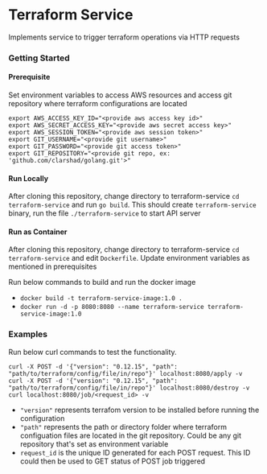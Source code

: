 # Terraform Service

Implements service to trigger terraform operations via HTTP requests

### Getting Started

#### Prerequisite

Set environment variables to access AWS resources and access git repository where terraform configurations are located

```
export AWS_ACCESS_KEY_ID="<provide aws access key id>"
export AWS_SECRET_ACCESS_KEY="<provide aws secret access key>"
export AWS_SESSION_TOKEN="<provide aws session token>"
export GIT_USERNAME="<provide git username>"
export GIT_PASSWORD="<provide git access token>"
export GIT_REPOSITORY="<provide git repo, ex: 'github.com/clarshad/golang.git'>"
```

#### Run Locally

After cloning this repository, change directory to terraform-service `cd terraform-service` and run `go build`. This should create `terraform-service` binary, run the file `./terraform-service` to start API server

#### Run as Container

After cloning this repository, change directory to terraform-service `cd terraform-service` and edit `Dockerfile`. Update environment variables as mentioned in prerequisites

Run below commands to build and run the docker image
- `docker build -t terraform-service-image:1.0 .`
- `docker run -d -p 8080:8080 --name terraform-service terraform-service-image:1.0`

### Examples

Run below curl commands to test the functionality.

```
curl -X POST -d '{"version": "0.12.15", "path": "path/to/terraform/config/file/in/repo"}' localhost:8080/apply -v
curl -X POST -d '{"version": "0.12.15", "path": "path/to/terraform/config/file/in/repo"}' localhost:8080/destroy -v
curl localhost:8080/job/<request_id> -v
```

- `"version"` represents terrafom version to be installed before running the configuration
- `"path"` represents the path or directory folder where terraform configuation files are located in the git repository. Could be any git repository that's set as environment variable
- `request_id` is the unique ID generated for each POST request. This ID could then be used to GET status of POST job triggered